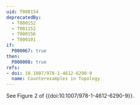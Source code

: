 ```yaml
---
uid: T000154
deprecatedBy:
  - T000152
  - T001152
  - T000156
  - T000101
if:
  P000067: true
then:
  P000008: true
refs:
- doi: 10.1007/978-1-4612-6290-9
  name: Counterexamples in Topology
---
```


See Figure 2 of {{doi:10.1007/978-1-4612-6290-9}}.
